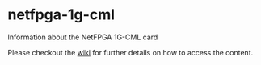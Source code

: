 netfpga-1g-cml
==============

Information about the NetFPGA 1G-CML card

Please checkout the [wiki](https://github.com/cmlab/netfpga-1g-cml/wiki) for further details on how to access the content.
